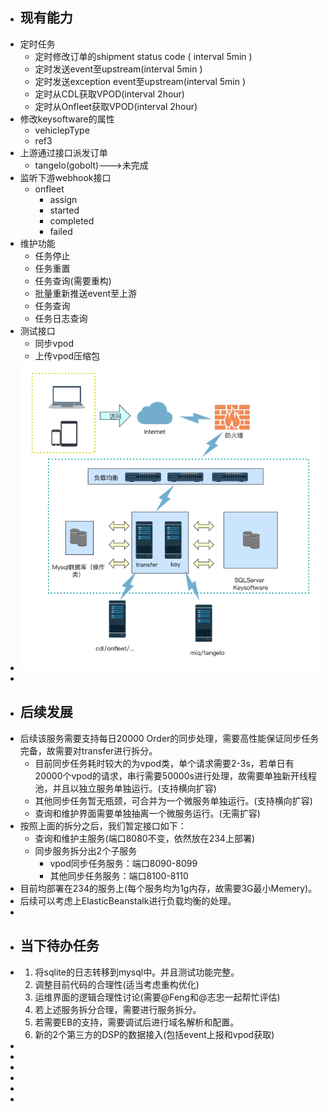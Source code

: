 - ## 现有能力
- 定时任务
	- 定时修改订单的shipment status code ( interval 5min )
	- 定时发送event至upstream(interval 5min )
	- 定时发送exception event至upstream(interval 5min )
	- 定时从CDL获取VPOD(interval 2hour)
	- 定时从Onfleet获取VPOD(interval 2hour)
- 修改keysoftware的属性
	- vehiclepType
	- ref3
- 上游通过接口派发订单
	- tangelo(gobolt)--->未完成
- 监听下游webhook接口
	- onfleet
		- assign
		- started
		- completed
		- failed
- 维护功能
	- 任务停止
	- 任务重置
	- 任务查询(需要重构)
	- 批量重新推送event至上游
	- 任务查询
	- 任务日志查询
- 测试接口
	- 同步vpod
	- 上传vpod压缩包
- ![网络部署图.png](../assets/网络部署图_1659629218359_0.png)
-
- ## 后续发展
- 后续该服务需要支持每日20000 Order的同步处理，需要高性能保证同步任务完备，故需要对transfer进行拆分。
	- 目前同步任务耗时较大的为vpod类，单个请求需要2-3s，若单日有20000个vpod的请求，串行需要50000s进行处理，故需要单独新开线程池，并且以独立服务单独运行。(支持横向扩容)
	- 其他同步任务暂无瓶颈，可合并为一个微服务单独运行。(支持横向扩容)
	- 查询和维护界面需要单独抽离一个微服务运行。(无需扩容)
- 按照上面的拆分之后，我们暂定接口如下：
	- 查询和维护主服务(端口8080不变，依然放在234上部署)
	- 同步服务拆分出2个子服务
		- vpod同步任务服务：端口8090-8099
		- 其他同步任务服务：端口8100-8110
- 目前均部署在234的服务上(每个服务均为1g内存，故需要3G最小Memery)。
- 后续可以考虑上ElasticBeanstalk进行负载均衡的处理。
-
- ## 当下待办任务
- 1. 将sqlite的日志转移到mysql中。并且测试功能完整。
  2. 调整目前代码的合理性(适当考虑重构优化)
  3. 运维界面的逻辑合理性讨论(需要@Feng和@志忠一起帮忙评估)
  4. 若上述服务拆分合理，需要进行服务拆分。
  5. 若需要EB的支持，需要调试后进行域名解析和配置。
  6. 新的2个第三方的DSP的数据接入(包括event上报和vpod获取)
-
-
-
-
-
-